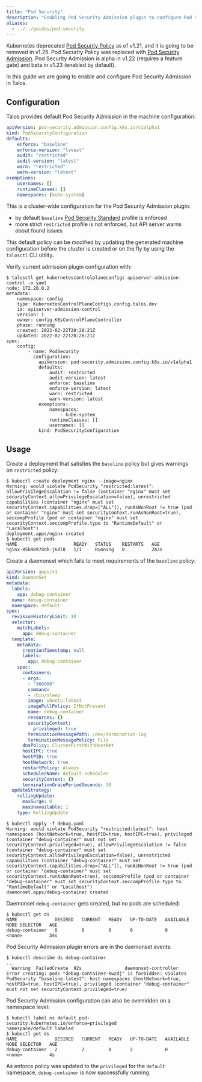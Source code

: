 ```yaml
---
title: "Pod Security"
description: "Enabling Pod Security Admission plugin to configure Pod Security Standards."
aliases:
  - ../../guides/pod-security
---
```


Kubernetes deprecated [Pod Security Policy](https://kubernetes.io/docs/concepts/policy/pod-security-policy/) as of v1.21, and it is
going to be removed in v1.25.
Pod Security Policy was replaced with [Pod Security Admission](https://kubernetes.io/docs/concepts/security/pod-security-admission/).
Pod Security Admission is alpha in v1.22 (requires a feature gate) and beta in v1.23 (enabled by default).

In this guide we are going to enable and configure Pod Security Admission in Talos.

## Configuration

Talos provides default Pod Security Admission in the machine configuration:

```yaml
apiVersion: pod-security.admission.config.k8s.io/v1alpha1
kind: PodSecurityConfiguration
defaults:
    enforce: "baseline"
    enforce-version: "latest"
    audit: "restricted"
    audit-version: "latest"
    warn: "restricted"
    warn-version: "latest"
exemptions:
    usernames: []
    runtimeClasses: []
    namespaces: [kube-system]
```

This is a cluster-wide configuration for the Pod Security Admission plugin:

* by default `baseline` [Pod Security Standard](https://kubernetes.io/docs/concepts/security/pod-security-standards/) profile is enforced
* more strict `restricted` profile is not enforced, but API server warns about found issues

This default policy can be modified by updating the generated machine configuration before the cluster is created or on the fly by using the `talosctl` CLI utility.

Verify current admission plugin configuration with:

```shell
$ talosctl get kubernetescontrolplaneconfigs apiserver-admission-control -o yaml
node: 172.20.0.2
metadata:
    namespace: config
    type: KubernetesControlPlaneConfigs.config.talos.dev
    id: apiserver-admission-control
    version: 1
    owner: config.K8sControlPlaneController
    phase: running
    created: 2022-02-22T20:28:21Z
    updated: 2022-02-22T20:28:21Z
spec:
    config:
        - name: PodSecurity
          configuration:
            apiVersion: pod-security.admission.config.k8s.io/v1alpha1
            defaults:
                audit: restricted
                audit-version: latest
                enforce: baseline
                enforce-version: latest
                warn: restricted
                warn-version: latest
            exemptions:
                namespaces:
                    - kube-system
                runtimeClasses: []
                usernames: []
            kind: PodSecurityConfiguration
```

## Usage

Create a deployment that satisfies the `baseline` policy but gives warnings on `restricted` policy:

```shell
$ kubectl create deployment nginx --image=nginx
Warning: would violate PodSecurity "restricted:latest": allowPrivilegeEscalation != false (container "nginx" must set securityContext.allowPrivilegeEscalation=false), unrestricted capabilities (container "nginx" must set securityContext.capabilities.drop=["ALL"]), runAsNonRoot != true (pod or container "nginx" must set securityContext.runAsNonRoot=true), seccompProfile (pod or container "nginx" must set securityContext.seccompProfile.type to "RuntimeDefault" or "Localhost")
deployment.apps/nginx created
$ kubectl get pods
NAME                     READY   STATUS    RESTARTS   AGE
nginx-85b98978db-j68l8   1/1     Running   0          2m3s
```

Create a daemonset which fails to meet requirements of the `baseline` policy:

```yaml
apiVersion: apps/v1
kind: DaemonSet
metadata:
  labels:
    app: debug-container
  name: debug-container
  namespace: default
spec:
  revisionHistoryLimit: 10
  selector:
    matchLabels:
      app: debug-container
  template:
    metadata:
      creationTimestamp: null
      labels:
        app: debug-container
    spec:
      containers:
      - args:
        - "360000"
        command:
        - /bin/sleep
        image: ubuntu:latest
        imagePullPolicy: IfNotPresent
        name: debug-container
        resources: {}
        securityContext:
          privileged: true
        terminationMessagePath: /dev/termination-log
        terminationMessagePolicy: File
      dnsPolicy: ClusterFirstWithHostNet
      hostIPC: true
      hostPID: true
      hostNetwork: true
      restartPolicy: Always
      schedulerName: default-scheduler
      securityContext: {}
      terminationGracePeriodSeconds: 30
  updateStrategy:
    rollingUpdate:
      maxSurge: 0
      maxUnavailable: 1
    type: RollingUpdate
```

```shell
$ kubectl apply -f debug.yaml
Warning: would violate PodSecurity "restricted:latest": host namespaces (hostNetwork=true, hostPID=true, hostIPC=true), privileged (container "debug-container" must not set securityContext.privileged=true), allowPrivilegeEscalation != false (container "debug-container" must set securityContext.allowPrivilegeEscalation=false), unrestricted capabilities (container "debug-container" must set securityContext.capabilities.drop=["ALL"]), runAsNonRoot != true (pod or container "debug-container" must set securityContext.runAsNonRoot=true), seccompProfile (pod or container "debug-container" must set securityContext.seccompProfile.type to "RuntimeDefault" or "Localhost")
daemonset.apps/debug-container created
```

Daemonset `debug-container` gets created, but no pods are scheduled:

```shell
$ kubectl get ds
NAME              DESIRED   CURRENT   READY   UP-TO-DATE   AVAILABLE   NODE SELECTOR   AGE
debug-container   0         0         0       0            0           <none>          34s
```

Pod Security Admission plugin errors are in the daemonset events:

```shell
$ kubectl describe ds debug-container
...
  Warning  FailedCreate  92s                daemonset-controller  Error creating: pods "debug-container-kwzdj" is forbidden: violates PodSecurity "baseline:latest": host namespaces (hostNetwork=true, hostPID=true, hostIPC=true), privileged (container "debug-container" must not set securityContext.privileged=true)
```

Pod Security Admission configuration can also be overridden on a namespace level:

```shell
$ kubectl label ns default pod-security.kubernetes.io/enforce=privileged
namespace/default labeled
$ kubectl get ds
NAME              DESIRED   CURRENT   READY   UP-TO-DATE   AVAILABLE   NODE SELECTOR   AGE
debug-container   2         2         0       2            0           <none>          4s
```

As enforce policy was updated to the `privileged` for the `default` namespace, `debug-container` is now successfully running.
